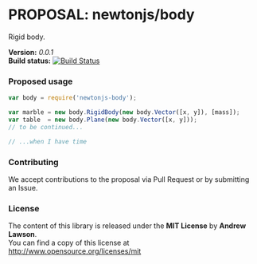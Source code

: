 # PROPOSAL: newtonjs/body #

Rigid body.

**Version:** *0.0.1*<br/>
**Build status:** [![Build Status][travis-status]][travis]


### Proposed usage ###

```js
var body = require('newtonjs-body');

var marble = new body.RigidBody(new body.Vector([x, y]), [mass]);
var table  = new body.Plane(new body.Vector([x, y]));
// to be continued...

// ...when I have time
```


### Contributing ###

We accept contributions to the proposal via Pull Request or by submitting an Issue.


### License ###
The content of this library is released under the **MIT License** by **Andrew Lawson**.<br/>
You can find a copy of this license at http://www.opensource.org/licenses/mit


<!-- Links -->
[travis]: https://travis-ci.org/newtonjs/body
[travis-status]: https://travis-ci.org/newtonjs/body.png
